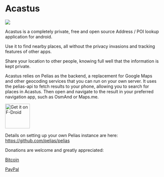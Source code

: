 # Acastus
![](https://i.imgur.com/uZYbEwT.png)

Acastus is a completely private, free and open source Address / POI lookup application for android.

Use it to find nearby places, all without the privacy invasions and tracking features of other 
apps. 

Share your location to other people, knowing full well that the information is kept private.

Acastus relies on Pelias as the backend, a replacement for Google Maps and other geocoding services
that you can run on your own server. It uses the pelias-api to fetch results to your phone, allowing
you to search for places in Acastus. Then open and navigate to the result in your preferred 
navigation app, such as OsmAnd or Maps.me.

[<img src="https://f-droid.org/badge/get-it-on.png"
      alt="Get it on F-Droid"
      height="80">](https://f-droid.org/app/me.dbarnett.acastus)

Details on setting up your own Pelias instance are here: https://github.com/pelias/pelias

Donations are welcome and greatly appreciated:

[Bitcoin](https://blockchain.info/address/1NjjuTxXm3ezpnVUGk4VmdEZUcym3SKZ8z)

[PayPal](https://www.paypal.com/cgi-bin/webscr?cmd=_donations&business=VTUD5XRYMT686&lc=US&item_name=Acastus&currency_code=USD&bn=PP%2dDonationsBF%3abtn_donateCC_LG%2egif%3aNonHosted)

